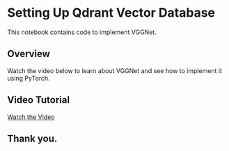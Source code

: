 # Setting Up Qdrant Vector Database

This notebook contains code to implement VGGNet.

## Overview

Watch the video below to learn about VGGNet and see how to implement it using PyTorch.

## Video Tutorial

[Watch the Video](https://youtu.be/QNNDHeEAGE4)

## Thank you.
